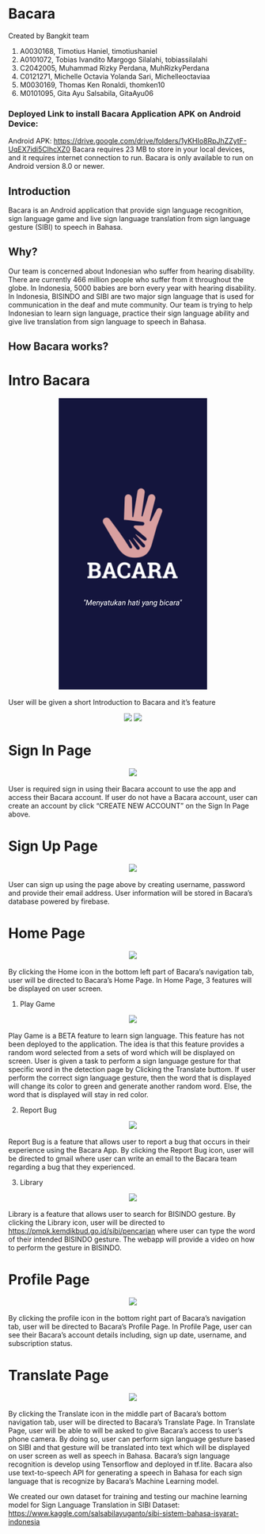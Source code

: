 # Bacara 

Created by Bangkit team 
1. A0030168, Timotius Haniel, timotiushaniel
2. A0101072, Tobias Ivandito Margogo Silalahi, tobiassilalahi
3. C2042005, Muhammad Rizky Perdana, MuhRizkyPerdana
4. C0121271, Michelle Octavia Yolanda Sari, Michelleoctaviaa
5. M0030169, Thomas Ken Ronaldi, thomken10
6. M0101095, Gita Ayu Salsabila, GitaAyu06

### Deployed Link to install Bacara Application APK on Android Device:
Android APK: https://drive.google.com/drive/folders/1yKHIo8RpJhZZytF-UqEX7idi5ClhcXZ0
Bacara requires 23 MB to store in your local devices, and it requires internet connection to run. Bacara is only available to run on Android version 8.0 or newer.

## Introduction
Bacara is an Android application that provide sign language recognition, sign language game and live sign language translation from sign language gesture (SIBI) to speech in Bahasa. 

## Why?
Our team is concerned about Indonesian who suffer from hearing disability. There are currently 466 million people who suffer from it throughout the globe. In Indonesia, 5000 babies are born every year with hearing disability. In Indonesia, BISINDO and SIBI are two major sign language that is used for communication in the deaf and mute community. Our team is trying to help Indonesian to learn sign language, practice their sign language ability and give live translation from sign language to speech in Bahasa.

## How Bacara works?

# Intro Bacara

<p align="center">
  <img src="https://github.com/tobiassilalahi/Bacara_Translation_Application/blob/main/image_resource/1.%20Splash%20Screen.PNG">
</p>

User will be given a short Introduction to Bacara and it’s feature

<p align="center">
  <img src="https://github.com/GitaAyu06/Bacara_App/blob/main/Bacara%20Screen%20Shoot/3.%20Second%20On%20Boarding%20Page.PNG">
  <img src="https://github.com/GitaAyu06/Bacara_App/blob/main/Bacara%20Screen%20Shoot/4.%20Third%20On%20Boarding%20Page.PNG">
</p>

# Sign In Page

<p align="center">
  <img src="https://github.com/GitaAyu06/Bacara_App/blob/main/Bacara%20Screen%20Shoot/5.%20Sign%20In%20Page.PNG">
</p>

User is required sign in using their Bacara account to use the app and access their Bacara account.
If user do not have a Bacara account, user can create an account by click “CREATE NEW ACCOUNT” on the Sign In Page above.

# Sign Up Page

<p align="center">
  <img src="https://github.com/GitaAyu06/Bacara_App/blob/main/Bacara%20Screen%20Shoot/6.%20Sign%20Up%20Page.PNG">
</p>

User can sign up using the page above by creating username, password and provide their email address. User information will be stored in Bacara’s database powered by firebase.

# Home Page

<p align="center">
  <img src="https://github.com/GitaAyu06/Bacara_App/blob/main/Bacara%20Screen%20Shoot/7.%20Home%20Page.PNG">
</p>

By clicking the Home icon in the bottom left part of Bacara’s navigation tab, user will be directed to Bacara’s Home Page. In Home Page, 3 features will be displayed on user screen.

1.	Play Game

<p align="center">
  <img src="https://github.com/GitaAyu06/Bacara_App/blob/main/Bacara%20Screen%20Shoot/Edited%20Page/11.%20Play%20Game%20Page.PNG">
</p>

Play Game is a BETA feature to learn sign language. This feature has not been deployed to the application.
The idea is that this feature provides a random word selected from a sets of word which will be displayed on screen. User is given a task to perform a sign language gesture for that specific word in the detection page by Clicking the Translate buttom.
If user perform the correct sign language gesture, then the word that is displayed will change its color to green and generate another random word.
Else, the word that is displayed will stay in red color.

2.	Report Bug

<p align="center">
  <img src="https://github.com/GitaAyu06/Bacara_App/blob/main/Bacara%20Screen%20Shoot/Edited%20Page/12.%20Report%20Bug%20Page.jpeg">
</p>

Report Bug is a feature that allows user to report a bug that occurs in their experience using the Bacara App. By clicking the Report Bug icon, user will be directed to gmail where user can write an email to the Bacara team regarding a bug that they experienced.

3.	Library

<p align="center">
  <img src="https://github.com/GitaAyu06/Bacara_App/blob/main/Bacara%20Screen%20Shoot/8.%20Library%20Page.PNG">
</p>

Library is a feature that allows user to search for BISINDO gesture. By clicking the Library icon, user will be directed to https://pmpk.kemdikbud.go.id/sibi/pencarian where user can type the word of their intended BISINDO gesture. The webapp will provide a video on how to perform the gesture in BISINDO.

# Profile Page

<p align="center">
  <img src="https://github.com/GitaAyu06/Bacara_App/blob/main/Bacara%20Screen%20Shoot/9.%20Profile%20Page.PNG">
</p>

By clicking the profile icon in the bottom right part of Bacara’s navigation tab, user will be directed to Bacara’s Profile Page. In Profile Page, user can see their Bacara’s account details including, sign up date, username, and subscription status.

# Translate Page

<p align="center">
  <img src="https://github.com/GitaAyu06/Bacara_App/blob/main/Bacara%20Screen%20Shoot/Edited%20Page/10.%20Translation%20Page.jpeg">
</p>

By clicking the Translate icon in the middle part of Bacara’s bottom navigation tab, user will be directed to Bacara’s Translate Page.
 In Translate Page, user will be able to will be asked to give Bacara’s access to user’s phone camera. By doing so, user can perform sign language gesture based on SIBI and that gesture will be translated into text which will be displayed on user screen as well as speech in Bahasa. 
Bacara’s sign language recognition is develop using Tensorflow and deployed in tf.lite. Bacara also use text-to-speech API for generating a speech in Bahasa for each sign language that is recognize by Bacara’s Machine Learning model.

We created our own dataset for training and testing our machine learning model for Sign Language Translation in SIBI
Dataset: https://www.kaggle.com/salsabilayuganto/sibi-sistem-bahasa-isyarat-indonesia
